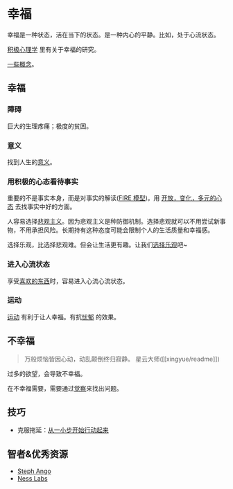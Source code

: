 # 幸福
幸福是一种状态，活在当下的状态。是一种内心的平静。比如，处于心流状态。

[积极心理学](./2-mind/positive-psychology/readme.md) 里有关于幸福的研究。

[一些概念](./2-mind/terms/readme.md)。

## 幸福
### 障碍
巨大的生理疼痛；极度的贫困。

### 意义
找到人生的[意义](./2-mind/positive-psychology/meaning.md)。

### 用积极的心态看待事实
重要的不是事实本身，而是对事实的解读([FIRE 模型](./2-mind/positive-psychology/fire.md))。用 [开放，变化，多元的心态](./2-mind/positive-psychology/open.md) 去找事实中好的方面。

人容易选择[悲观主义](./2-mind/terms/pessimism.md)。因为悲观主义是种防御机制。选择悲观就可以不用尝试新事物，不用承担风险。长期持有这种态度可能会限制个人的生活质量和幸福感。

选择乐观，比选择悲观难。但会让生活更有趣。让我们[选择乐观](./5-resource/steph-ango/articles/choose-optimism.md)吧~



### 进入心流状态
享受[喜欢的东西](./3-enjoy/readme.md)时，容易进入心流心流状态。

### 运动
[运动](../2-health/1-sport/readmd.md) 有利于让人幸福。有抗[忧郁](2-mind/terms/gloomy.md) 的效果。

## 不幸福
> 万般烦恼皆因心动，动乱颠倒终归寂静。
> 星云大师([[xingyue/readme]])

过多的欲望，会导致不幸福。

在不幸福需要，需要通过[觉察](./1-aware/readme.md)来找出问题。

## 技巧
* 克服拖延：[从一小步开始行动起来](./5-resource/steph-ango/articles/nibble-and-your-appetite-will-grow.md)

## 智者&优秀资源
* [Steph Ango](./5-resource/steph-ango/readme.md)
* [Ness Labs](./5-resource/ness-labs/readme.md)


